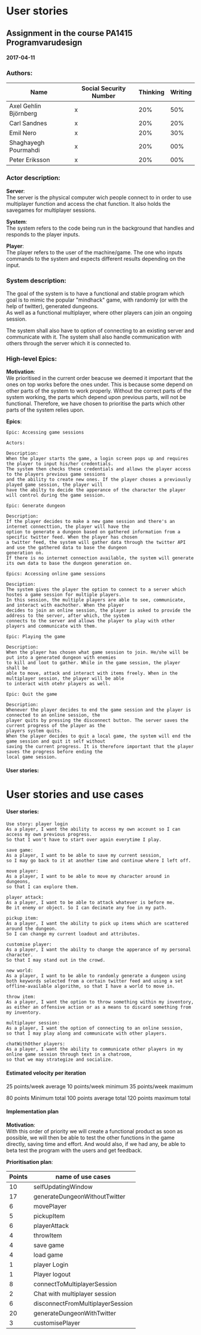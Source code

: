 # User stories

## Assignment in the course PA1415 Programvarudesign  

#### 2017-04-11

### Authors:
Name                    | Social Security Number | Thinking | Writing |
------------------------|------------------------|----------|---------|
Axel Gehlin Björnberg   |  x	                   | 20%      | 50%     |
Carl Sandnes            |  x                     | 20%      | 20%     |
Emil Nero               |  x                     | 20%      | 30%     |
Shaghayegh Pourmahdi    |  x	                   | 20%      | 00%     |
Peter Eriksson          |  x	                   | 20%      | 00%     |



### Actor description:  
**Server**:  
The server is the physical computer wich people connect to in order to use multiplayer function and access the chat function.
It also holds the savegames for multiplayer sessions.

**System**:  
The system refers to the code being run in the background that handles and responds to the player inputs.

**Player**:  
The player refers to the user of the machine/game. The one who inputs commands to the system and expects different results
depending on the input.

### System description:  
The goal of the system is to have a functional and stable program which goal is to mimic the popular "mindhack" game,
with randomly (or with the help of twitter), generated dungeons.  
As well as a functional multiplayer, where other players can join an ongoing session.

The system shall also have to option of connecting to an existing server and communicate with it.
The system shall also handle communication with others through the server which it is connected to.  

### High-level Epics:
**Motivation**:  
We prioritised in the current order beacuse we deemed it important that the ones
on top works before the ones under. This is because some depend on other parts of the system to work properly.
Without the correct parts of the system working, the parts which depend upon previous parts, will not be functional.
Therefore, we have chosen to prioritise the parts which other parts of the system relies upon.

**Epics**:
```
Epic: Accessing game sessions

Actors:

Description:
When the player starts the game, a login screen pops up and requires the player to input his/her credentials.
The system then checks these credentials and allows the player access to the players previous game sessions
and the ability to create new ones. If the player choses a previously played game session, the player will
have the abilty to decide the apperance of the character the player will control during the game session.  
```
```
Epic: Generate dungeon

Description:  
If the player decides to make a new game session and there's an internet connecttion, the player will have the
option to generate a dungeon based on gathered information from a specific twitter feed. When the player has chosen
a twitter feed, the system will gather data through the twitter API and use the gathered data to base the dungeon
generation on.  
If there is no internet connection available, the system will generate its own data to base the dungeon generation on.  
```
```
Epics: Accessing online game sessions

Desciption:
The system gives the player the option to connect to a server which hostes a game session for multiple players.
In this session, the multiple players are able to see, communicate, and interact with eachother. When the player
decides to join an online session, the player is asked to provide the address to the server, after which, the system
connects to the server and allows the player to play with other players and communicate with them.
```
```
Epic: Playing the game

Description:
When the player has chosen what game session to join. He/she will be put into a generated dungeon with enemies
to kill and loot to gather. While in the game session, the player shall be
able to move, attack and interact with items freely. When in the multiplayer session, the player will be able
to interact with otehr players as well.  
```
```
Epic: Quit the game

Description:
Whenever the player decides to end the game session and the player is connected to an online session, the
player quits by pressing the disconnect button. The server saves the current progress of the player as the
players system quits.  
When the player decides to quit a local game, the system will end the game session and quit it self without
saving the current progress. It is therefore important that the player saves the progress before ending the
local game session.
```
#### User stories:
# User stories and use cases

#### User stories:
```
Use story: player login  
As a player, I want the ability to access my own account so I can access my own previous progress.  
So that I won't have to start over again everytime I play.
```
```
save game:  
As a player, I want to be able to save my current session,  
so I may go back to it at another time and continue where I left off. 
```
```
move player:
As a player, I want to be able to move my character around in dungeons,  
so that I can explore them.
```
```
player attack:
As a player, I want to be able to attack whatever is before me. 
Be it enemy or object. So I can decimate any foe in my path.
```
```
pickup item:
As a player, I want the ability to pick up items which are scattered around the dungeon. 
So I can change my current loadout and attributes. 
```
```
customise player:
As a player, I want the abilty to change the apperance of my personal character. 
So that I may stand out in the crowd.
```
```
new world:
As a player, I want to be able to randomly generate a dungeon using both keywords selected from a certain twitter feed and using a set offline-available algorithm, so that I have a world to move in.
```
```
throw item:
As a player, I want the option to throw something within my inventory,  
as either an offensive action or as a means to discard something from my inventory. 
```
```
multiplayer session:  
As a player, I want the option of connecting to an online session, 
so that I may play along and communicate with other players. 
```
```
chatWithOther players:
As a player, I want the ability to communicate other players in my online game session through text in a chatroom,  
so that we may strategize and socialize.
```


#### Estimated velocity per iteration
25 points/week average
10 points/week minimum
35 points/week maximum

80 points Minimum total
100 points average total
120 points maximum total

#### Implementation plan  
**Motivation**:  
With this order of priority we will create a functional product as soon as possible, we will then be able to test the other functions in the game directly, saving time and effort. And would also, if we had any, be able to beta test the program with the users and get feedback.
 
**Prioritisation plan**:  

Points                  | name of use cases                |
------------------------|----------------------------------|
10                      | selfUpdatingWindow               |
17                      | generateDungeonWithoutTwitter    |
6                       | movePlayer                       |
5                       | pickupItem                       |
6                       | playerAttack                     |
4                       | throwItem                        |
4                       | save game                        |
4                       | load game                        |
1                       | player Login                     |
1                       | Player logout                    |
8                       | connectToMultiplayerSession      |
2                       | Chat with multiplayer session    |
6                       | disconnectFromMultiplayerSession |
20                      | generateDungeonWithTwitter       |
3                       | customisePlayer                  |
